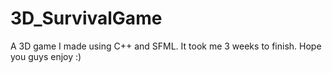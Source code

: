# 3D_SurvivalGame
A 3D game I made using C++ and SFML. It took me 3 weeks to finish. Hope you guys enjoy :)
